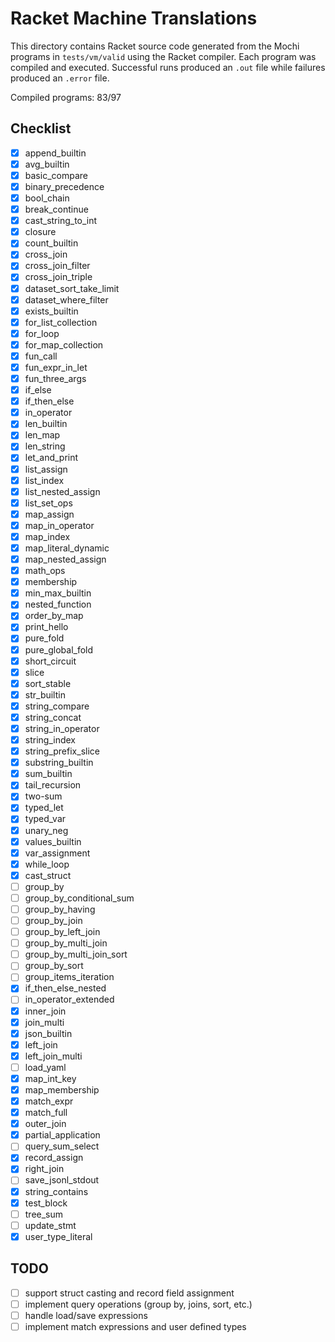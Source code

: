 # Racket Machine Translations

This directory contains Racket source code generated from the Mochi programs in `tests/vm/valid` using the Racket compiler. Each program was compiled and executed. Successful runs produced an `.out` file while failures produced an `.error` file.

Compiled programs: 83/97

## Checklist
- [x] append_builtin
- [x] avg_builtin
- [x] basic_compare
- [x] binary_precedence
- [x] bool_chain
- [x] break_continue
- [x] cast_string_to_int
- [x] closure
- [x] count_builtin
- [x] cross_join
- [x] cross_join_filter
- [x] cross_join_triple
- [x] dataset_sort_take_limit
- [x] dataset_where_filter
- [x] exists_builtin
- [x] for_list_collection
- [x] for_loop
- [x] for_map_collection
- [x] fun_call
- [x] fun_expr_in_let
- [x] fun_three_args
- [x] if_else
- [x] if_then_else
- [x] in_operator
- [x] len_builtin
- [x] len_map
- [x] len_string
- [x] let_and_print
- [x] list_assign
- [x] list_index
- [x] list_nested_assign
- [x] list_set_ops
- [x] map_assign
- [x] map_in_operator
- [x] map_index
- [x] map_literal_dynamic
- [x] map_nested_assign
- [x] math_ops
- [x] membership
- [x] min_max_builtin
- [x] nested_function
- [x] order_by_map
- [x] print_hello
- [x] pure_fold
- [x] pure_global_fold
- [x] short_circuit
- [x] slice
- [x] sort_stable
- [x] str_builtin
- [x] string_compare
- [x] string_concat
- [x] string_in_operator
- [x] string_index
- [x] string_prefix_slice
- [x] substring_builtin
- [x] sum_builtin
- [x] tail_recursion
- [x] two-sum
- [x] typed_let
- [x] typed_var
- [x] unary_neg
- [x] values_builtin
- [x] var_assignment
- [x] while_loop
- [x] cast_struct
- [ ] group_by
- [ ] group_by_conditional_sum
- [ ] group_by_having
- [ ] group_by_join
- [ ] group_by_left_join
- [ ] group_by_multi_join
- [ ] group_by_multi_join_sort
- [ ] group_by_sort
- [ ] group_items_iteration
- [x] if_then_else_nested
 - [ ] in_operator_extended
 - [x] inner_join
 - [x] join_multi
 - [x] json_builtin
 - [x] left_join
 - [x] left_join_multi
- [ ] load_yaml
- [x] map_int_key
- [x] map_membership
 - [x] match_expr
 - [x] match_full
 - [x] outer_join
 - [x] partial_application
- [ ] query_sum_select
 - [x] record_assign
 - [x] right_join
- [ ] save_jsonl_stdout
- [x] string_contains
 - [x] test_block
- [ ] tree_sum
- [ ] update_stmt
- [x] user_type_literal

## TODO
- [ ] support struct casting and record field assignment
- [ ] implement query operations (group by, joins, sort, etc.)
- [ ] handle load/save expressions
- [ ] implement match expressions and user defined types
